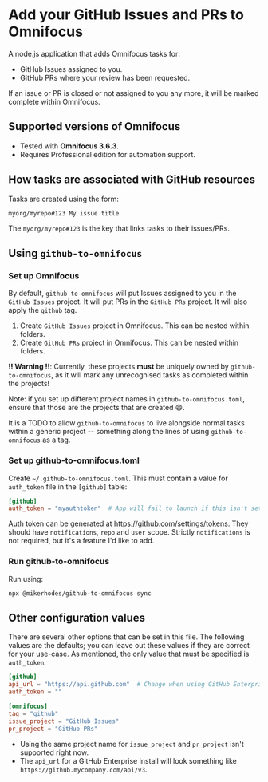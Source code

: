 # Add your GitHub Issues and PRs to Omnifocus

A node.js application that adds Omnifocus tasks for:

- GitHub Issues assigned to you.
- GitHub PRs where your review has been requested.

If an issue or PR is closed or not assigned to you any more, it will be marked
complete within Omnifocus.

## Supported versions of Omnifocus

- Tested with **Omnifocus 3.6.3**.
- Requires Professional edition for automation support.

## How tasks are associated with GitHub resources

Tasks are created using the form:

```
myorg/myrepo#123 My issue title
```

The `myorg/myrepo#123` is the key that links tasks to their issues/PRs.

## Using `github-to-omnifocus`

### Set up Omnifocus

By default, `github-to-omnifocus` will put Issues assigned to you in the
`GitHub Issues` project. It will put PRs in the `GitHub PRs` project. It will
also apply the `github` tag.

1. Create `GitHub Issues` project in Omnifocus. This can be nested within
    folders.
1. Create `GitHub PRs` project in Omnifocus. This can be nested within
    folders.

**‼️ Warning ‼️**: Currently, these projects **must** be uniquely owned by
`github-to-omnifocus`, as it will mark any unrecognised tasks as completed
within the projects!

Note: if you set up different project names in `github-to-omnifocus.toml`,
ensure that those are the projects that are created :smile:.

It is a TODO to allow `github-to-omnifocus` to live alongside normal tasks
within a generic project -- something along the lines of using
`github-to-omnifocus` as a tag.

### Set up github-to-omnifocus.toml

Create `~/.github-to-omnifocus.toml`. This must contain a value for `auth_token`
file in the `[github]` table:

```toml
[github]
auth_token = "myauthtoken"  # App will fail to launch if this isn't set
```

Auth token can be generated at https://github.com/settings/tokens. They should
have `notifications`, `repo` and `user` scope. Strictly `notifications` is
not required, but it's a feature I'd like to add.

### Run github-to-omnifocus

Run using:

```
npx @mikerhodes/github-to-omnifocus sync
```

## Other configuration values

There are several other options that can be set in this file. The following
values are the defaults; you can leave out these values if they are correct for
your use-case. As mentioned, the only value that must be specified is
`auth_token`.

```toml
[github]
api_url = "https://api.github.com"  # Change when using GitHub Enterprise
auth_token = ""

[omnifocus]
tag = "github"
issue_project = "GitHub Issues"
pr_project = "GitHub PRs"
```

- Using the same project name for `issue_project` and `pr_project` isn't
    supported right now.
- The `api_url` for a GitHub Enterprise install will look something like
    `https://github.mycompany.com/api/v3`.
